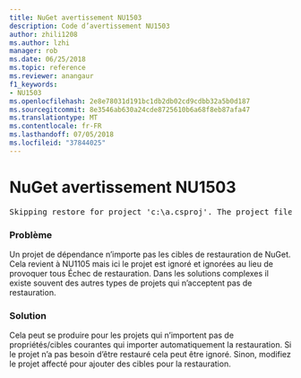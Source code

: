 ```yaml
---
title: NuGet avertissement NU1503
description: Code d’avertissement NU1503
author: zhili1208
ms.author: lzhi
manager: rob
ms.date: 06/25/2018
ms.topic: reference
ms.reviewer: anangaur
f1_keywords:
- NU1503
ms.openlocfilehash: 2e8e78031d191bc1db2db02cd9cdbb32a5b0d187
ms.sourcegitcommit: 8e3546ab630a24cde8725610b6a68f8eb87afa47
ms.translationtype: MT
ms.contentlocale: fr-FR
ms.lasthandoff: 07/05/2018
ms.locfileid: "37844025"
---
```

# <a name="nuget-warning-nu1503"></a>NuGet avertissement NU1503

<pre>Skipping restore for project 'c:\a.csproj'. The project file may be invalid or missing targets required for restore.</pre>

### <a name="issue"></a>Problème
Un projet de dépendance n’importe pas les cibles de restauration de NuGet. Cela revient à NU1105 mais ici le projet est ignoré et ignorées au lieu de provoquer tous Échec de restauration. Dans les solutions complexes il existe souvent des autres types de projets qui n’acceptent pas de restauration.

### <a name="solution"></a>Solution
Cela peut se produire pour les projets qui n’importent pas de propriétés/cibles courantes qui importer automatiquement la restauration. Si le projet n’a pas besoin d’être restauré cela peut être ignoré. Sinon, modifiez le projet affecté pour ajouter des cibles pour la restauration.
